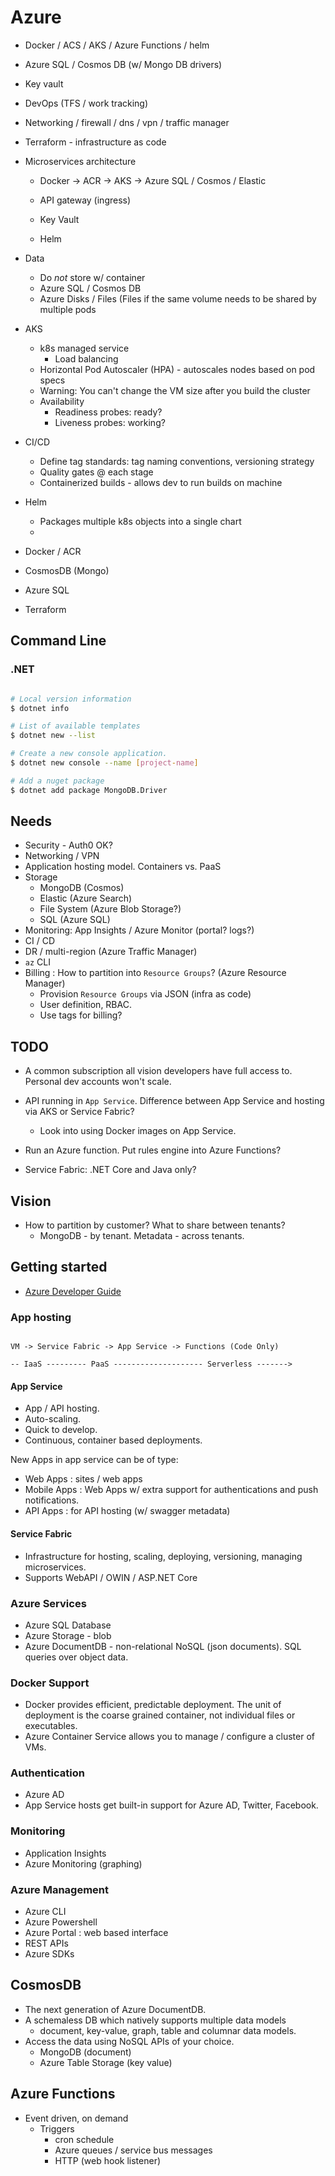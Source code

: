 # Azure

* Docker / ACS / AKS / Azure Functions / helm
* Azure SQL / Cosmos DB (w/ Mongo DB drivers)
* Key vault
* DevOps (TFS / work tracking)

* Networking / firewall / dns / vpn / traffic manager



* Terraform - infrastructure as code

* Microservices architecture
    * Docker -> ACR -> AKS -> Azure SQL / Cosmos / Elastic
    * API gateway (ingress)

    * Key Vault
    * Helm

* Data
    * Do *not* store w/ container
    * Azure SQL / Cosmos DB
    * Azure Disks / Files (Files if the same volume needs to be shared by multiple pods


* AKS
    * k8s managed service
        * Load balancing
    * Horizontal Pod Autoscaler (HPA) - autoscales nodes based on pod specs
    * Warning: You can't change the VM size after you build the cluster
    * Availability
        * Readiness probes: ready?
        * Liveness probes: working?

* CI/CD
    * Define tag standards: tag naming conventions, versioning strategy
    * Quality gates @ each stage
    * Containerized builds - allows dev to run builds on machine

* Helm
    * Packages multiple k8s objects into a single chart
    *

* Docker / ACR
* CosmosDB (Mongo)
* Azure SQL
* Terraform


## Command Line

### .NET

```bash

# Local version information
$ dotnet info

# List of available templates
$ dotnet new --list

# Create a new console application.
$ dotnet new console --name [project-name]

# Add a nuget package
$ dotnet add package MongoDB.Driver
```

## Needs

* Security - Auth0 OK?
* Networking / VPN
* Application hosting model. Containers vs. PaaS
* Storage
  * MongoDB (Cosmos)
  * Elastic (Azure Search)
  * File System (Azure Blob Storage?)
  * SQL (Azure SQL)
* Monitoring: App Insights / Azure Monitor (portal? logs?)
* CI / CD
* DR / multi-region (Azure Traffic Manager)
* `az` CLI
* Billing : How to partition into `Resource Groups`? (Azure Resource Manager)
  * Provision `Resource Groups` via JSON (infra as code)
  * User definition, RBAC.
  * Use tags for billing?

## TODO

* A common subscription all vision developers have full access to. Personal dev accounts won't scale.

* API running in `App Service`. Difference between App Service and hosting via AKS or Service Fabric?
  * Look into using Docker images on App Service.
* Run an Azure function. Put rules engine into Azure Functions?
* Service Fabric: .NET Core and Java only?

## Vision

* How to partition by customer? What to share between tenants?
  * MongoDB - by tenant. Metadata - across tenants.

## Getting started

* [Azure Developer Guide](https://docs.microsoft.com/en-us/azure/guides/developer/azure-developer-guide)

### App hosting

```plain

VM -> Service Fabric -> App Service -> Functions (Code Only)

-- IaaS --------- PaaS -------------------- Serverless ------->

```

#### App Service

* App / API hosting.
* Auto-scaling.
* Quick to develop.
* Continuous, container based deployments.

New Apps in app service can be of type:

* Web Apps : sites / web apps
* Mobile Apps : Web Apps w/ extra support for authentications and push notifications.
* API Apps : for API hosting (w/ swagger metadata)

#### Service Fabric

* Infrastructure for hosting, scaling, deploying, versioning, managing microservices.
* Supports WebAPI / OWIN / ASP.NET Core

### Azure Services

* Azure SQL Database
* Azure Storage - blob
* Azure DocumentDB - non-relational NoSQL (json documents). SQL queries over object data.

### Docker Support

* Docker provides efficient, predictable deployment. The unit of deployment is
  the coarse grained container, not individual files or executables.
* Azure Container Service allows you to manage / configure a cluster of VMs.

### Authentication

* Azure AD
* App Service hosts get built-in support for Azure AD, Twitter, Facebook.

### Monitoring

* Application Insights
* Azure Monitoring (graphing)

### Azure Management

* Azure CLI
* Azure Powershell
* Azure Portal : web based interface
* REST APIs
* Azure SDKs

## CosmosDB

* The next generation of Azure DocumentDB.
* A schemaless DB which natively supports multiple data models
  * document, key-value, graph, table and columnar data models.
* Access the data using NoSQL APIs of your choice.
  * MongoDB (document)
  * Azure Table Storage (key value)

## Azure Functions

* Event driven, on demand
    * Triggers
        * cron schedule
        * Azure queues / service bus messages
        * HTTP (web hook listener)
